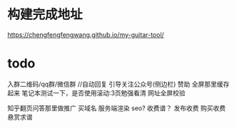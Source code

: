 # 构建完成地址
https://chengfengfengwang.github.io/my-guitar-tool/

# todo
入群二维码/qq群/微信群 //自动回复
引导关注公众号(侧边栏)
赞助
全屏那里缓存起来
笔记本测试一下，是否使用滚动:3页勉强看清
网址全屏校验

知乎翻页问答那里做推广
买域名
服务端渲染 seo?
收费谱？
发布收费
购买收费
悬赏求谱